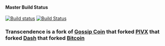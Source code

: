 #### Master Build Status
[![Build status](https://ci.appveyor.com/api/projects/status/alfu0biu2cxy80a8?svg=true)](https://ci.appveyor.com/project/IB313184/transcendence) [![Build Status](https://travis-ci.org/IB313184/transcendence.svg?branch=master)](https://travis-ci.org/IB313184/transcendence)

### Transcendence is a fork of [Gossip Coin](https://github.com/g0ssipcoin) that forked [PIVX](https://github.com/PIVX-Project/PIVX) that forked [Dash](https://github.com/dashpay/dash) that forked [Bitcoin](https://github.com/bitcoin/bitcoinp)


